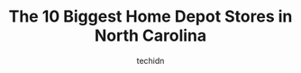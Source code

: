 ---
layout: ampstory
image: https://i0.wp.com/paketmu.com/wp-content/uploads/2023/06/the-home-depot-0-in-north-carolina-1686366020.jpeg?resize=640,853
author: techidn
featured: false
description: Explore the diverse Home Depot Store scene in North Carolina, home to an incredible selection of 10 establishments catering to every taste. Whether youre in search of iconic favorites or un
title: The 10 Biggest Home Depot Stores in North Carolina
cover:
   title: The 10 Biggest Home Depot Stores in North Carolina
   subtitle: RICKPATE
   background: https://paketmu.com/wp-content/uploads/2023/06/the-home-depot-0-in-north-carolina-1686366020.jpeg

pages: 
 - layout: thirds
   top: <h1>#1 The Home Depot</h1>
   bottom: "<p>My wife ordered a grill online. When she got there to pick it up they tried to give her one that was all scratched and dented. Then no one would help her load the grill i</p>"
   background: https://paketmu.com/wp-content/uploads/2023/06/the-home-depot-1-in-north-carolina-1686366021.jpeg
   backgroundblur: true
 - layout: thirds
   top: <h1>#2 The Home Depot</h1>
   bottom: "<p>The gentleman that helped us was very nice and helpful. We purchased a big Husky toolbox with wooden top, to use as our new island in our kitchen. Even though it is big i</p>"
   background: https://paketmu.com/wp-content/uploads/2023/06/the-home-depot-2-in-north-carolina-1686366022.jpeg
   cta:
      link: https://paketmu.com/the-10-biggest-home-depot-stores-in-north-carolina/
      text: The 10 Biggest Home Depot Stores in North Carolina
 - layout: thirds
   top: <h1>#3 The Home Depot</h1>
   bottom: "<p>This is one of the cleanest and best Home Depots Ive ever been to!! Super super helpful staff all so friendly and actually helping and working. I dont review Hom</p>"
   background: https://paketmu.com/wp-content/uploads/2023/06/the-home-depot-3-in-north-carolina-1686366023.jpeg
   cta:
      link: https://paketmu.com/the-10-biggest-home-depot-stores-in-north-carolina/
      text: The 10 Biggest Home Depot Stores in North Carolina
 - layout: thirds
   top: <h1>#4 The Home Depot</h1>
   bottom: "<p>2300 N Main St, High Point, NC 27262, United States</p>"
   background: https://images.unsplash.com/photo-1531169509526-f8f1fdaa4a67?ixlib=rb-4.0.3&ixid=MnwxMjA3fDB8MHxwaG90by1wYWdlfHx8fGVufDB8fHx8&auto=format&fit=crop&w=640&h=853&q=80
   cta:
      link: https://paketmu.com/the-10-biggest-home-depot-stores-in-north-carolina/
      text: The 10 Biggest Home Depot Stores in North Carolina
 - layout: thirds
   top: <h1>#5 The Home Depot</h1>
   bottom: "<p>479 Western Blvd Hwy 17, Jacksonville, NC 28546, United States</p>"
   background: https://images.unsplash.com/photo-1574169208507-84376144848b?ixlib=rb-4.0.3&ixid=MnwxMjA3fDB8MHxwaG90by1wYWdlfHx8fGVufDB8fHx8&auto=format&fit=crop&w=640&h=853&q=80
   cta:
      link: https://paketmu.com/the-10-biggest-home-depot-stores-in-north-carolina/
      text: The 10 Biggest Home Depot Stores in North Carolina
 - layout: thirds
   top: <h1>#6 The Home Depot</h1>
   bottom: "<p>1220 N Wendover Rd, Charlotte, NC 28211, United States</p>"
   background: https://images.unsplash.com/photo-1534312527009-56c7016453e6?ixlib=rb-4.0.3&ixid=MnwxMjA3fDB8MHxwaG90by1wYWdlfHx8fGVufDB8fHx8&auto=format&fit=crop&w=640&h=853&q=80
   cta:
      link: https://paketmu.com/the-10-biggest-home-depot-stores-in-north-carolina/
      text: The 10 Biggest Home Depot Stores in North Carolina
 - layout: thirds
   top: <h1>#7 The Home Depot</h1>
   bottom: "<p>4425 W Wendover Ave, Greensboro, NC 27407, United States</p>"
   background: https://images.unsplash.com/photo-1524169358666-79f22534bc6e?ixlib=rb-4.0.3&ixid=MnwxMjA3fDB8MHxwaG90by1wYWdlfHx8fGVufDB8fHx8&auto=format&fit=crop&w=640&h=853&q=80
   cta:
      link: https://paketmu.com/the-10-biggest-home-depot-stores-in-north-carolina/
      text: The 10 Biggest Home Depot Stores in North Carolina
 - layout: thirds
   middle: Continue reading...
   background: https://images.unsplash.com/photo-1533998839656-76f5e4b2bccb?ixlib=rb-4.0.3&ixid=MnwxMjA3fDB8MHxwaG90by1wYWdlfHx8fGVufDB8fHx8&auto=format&fit=crop&w=640&h=853&q=80
   cta:
      link: https://paketmu.com/the-10-biggest-home-depot-stores-in-north-carolina/
      text: The 10 Biggest Home Depot Stores in North Carolina
      
---